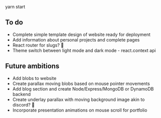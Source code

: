 yarn start

## To do

- Complete simple template design of website ready for deployment
- Add information about personal projects and complete pages 
- React router for slugs? :thinking:
- Theme switch between light mode and dark mode - react.context api

## Future ambitions

- Add blobs to website
- Create parallax moving blobs based on mouse pointer movements
- Add blog section and create Node/Express/MongoDB or DynamoDB backend
- Create underlay parallax with moving background image akin to discord? :thinking:
- Incorporate presentation animations on mouse scroll for portfolio
